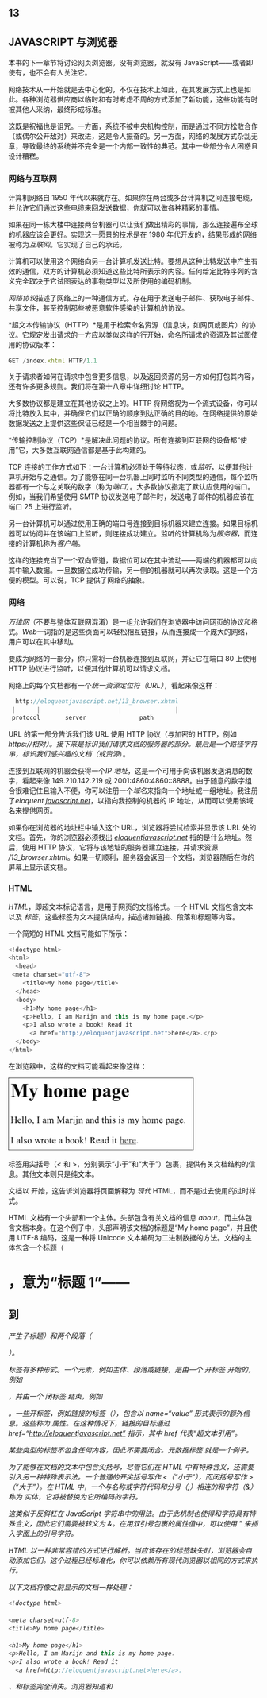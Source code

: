 ## 13

## JAVASCRIPT 与浏览器

本书的下一章节将讨论网页浏览器。没有浏览器，就没有 JavaScript——或者即使有，也不会有人关注它。

网络技术从一开始就是去中心化的，不仅在技术上如此，在其发展方式上也是如此。各种浏览器供应商以临时和有时考虑不周的方式添加了新功能，这些功能有时被其他人采纳，最终形成标准。

这既是祝福也是诅咒。一方面，系统不被中央机构控制，而是通过不同方松散合作（或偶尔公开敌对）来改进，这是令人振奋的。另一方面，网络的发展方式杂乱无章，导致最终的系统并不完全是一个内部一致性的典范。其中一些部分令人困惑且设计糟糕。

### 网络与互联网

计算机网络自 1950 年代以来就存在。如果你在两台或多台计算机之间连接电缆，并允许它们通过这些电缆来回发送数据，你就可以做各种精彩的事情。

如果在同一栋大楼中连接两台机器可以让我们做出精彩的事情，那么连接遍布全球的机器应该会更好。实现这一愿景的技术是在 1980 年代开发的，结果形成的网络被称为*互联网*。它实现了自己的承诺。

计算机可以使用这个网络向另一台计算机发送比特。要想从这种比特发送中产生有效的通信，双方的计算机必须知道这些比特所表示的内容。任何给定比特序列的含义完全取决于它试图表达的事物类型以及所使用的编码机制。

*网络协议*描述了网络上的一种通信方式。存在用于发送电子邮件、获取电子邮件、共享文件，甚至控制那些被恶意软件感染的计算机的协议。

*超文本传输协议（HTTP）*是用于检索命名资源（信息块，如网页或图片）的协议。它规定发出请求的一方应以类似这样的行开始，命名所请求的资源及其试图使用的协议版本：

```js
GET /index.xhtml HTTP/1.1
```

关于请求者如何在请求中包含更多信息，以及返回资源的另一方如何打包其内容，还有许多更多规则。我们将在第十八章中详细讨论 HTTP。

大多数协议都是建立在其他协议之上的。HTTP 将网络视为一个流式设备，你可以将比特放入其中，并确保它们以正确的顺序到达正确的目的地。在网络提供的原始数据发送之上提供这些保证已经是一个相当棘手的问题。

*传输控制协议（TCP）*是解决此问题的协议。所有连接到互联网的设备都“使用”它，大多数互联网通信都是基于此构建的。

TCP 连接的工作方式如下：一台计算机必须处于等待状态，或*监听*，以便其他计算机开始与之通信。为了能够在同一台机器上同时监听不同类型的通信，每个监听器都有一个与之关联的数字（称为*端口*）。大多数协议指定了默认应使用的端口。例如，当我们希望使用 SMTP 协议发送电子邮件时，发送电子邮件的机器应该在端口 25 上进行监听。

另一台计算机可以通过使用正确的端口号连接到目标机器来建立连接。如果目标机器可以访问并在该端口上监听，则连接成功建立。监听的计算机称为*服务器*，而连接的计算机称为*客户端*。

这样的连接充当了一个双向管道，数据位可以在其中流动——两端的机器都可以向其中输入数据。一旦数据位成功传输，另一侧的机器就可以再次读取。这是一个方便的模型。可以说，TCP 提供了网络的抽象。

### 网络

*万维网*（不要与整体互联网混淆）是一组允许我们在浏览器中访问网页的协议和格式。*Web*一词指的是这些页面可以轻松相互链接，从而连接成一个庞大的网络，用户可以在其中移动。

要成为网络的一部分，你只需将一台机器连接到互联网，并让它在端口 80 上使用 HTTP 协议进行监听，以便其他计算机可以请求文档。

网络上的每个文档都有一个*统一资源定位符（URL）*，看起来像这样：

```js
  http://eloquentjavascript.net/13_browser.xhtml
 |      |                      |               |
 protocol       server               path
```

URL 的第一部分告诉我们该 URL 使用 HTTP 协议（与加密的 HTTP，例如*https://*相对）。接下来是标识我们请求文档的服务器的部分。最后是一个路径字符串，标识我们感兴趣的文档（或*资源*）。

连接到互联网的机器会获得一个*IP 地址*，这是一个可用于向该机器发送消息的数字，看起来像 149.210.142.219 或 2001:4860:4860::8888。由于随意的数字组合很难记住且输入不便，你可以注册一个*域名*来指向一个地址或一组地址。我注册了*eloquent [javascript.net](http://javascript.net)*，以指向我控制的机器的 IP 地址，从而可以使用该域名来提供网页。

如果你在浏览器的地址栏中输入这个 URL，浏览器将尝试检索并显示该 URL 处的文档。首先，你的浏览器必须找出 *[eloquentjavascript.net](http://eloquentjavascript.net)* 指的是什么地址。然后，使用 HTTP 协议，它将与该地址的服务器建立连接，并请求资源 */13_browser.xhtml*。如果一切顺利，服务器会返回一个文档，浏览器随后在你的屏幕上显示该文档。

### HTML

*HTML*，即超文本标记语言，是用于网页的文档格式。一个 HTML 文档包含文本以及 *标签*，这些标签为文本提供结构，描述诸如链接、段落和标题等内容。

一个简短的 HTML 文档可能如下所示：

```js
<!doctype html>
<html>
  <head>
 <meta charset="utf-8">
    <title>My home page</title>
  </head>
  <body>
    <h1>My home page</h1>
    <p>Hello, I am Marijn and this is my home page.</p>
    <p>I also wrote a book! Read it
      <a href="http://eloquentjavascript.net">here</a>.</p>
  </body>
</html>
```

在浏览器中，这样的文档可能看起来像这样：

![图片](img/f0212-01.jpg)

标签用尖括号（< 和 >，分别表示“小于”和“大于”）包裹，提供有关文档结构的信息。其他文本则只是纯文本。

文档以 <!doctype html> 开始，这告诉浏览器将页面解释为 *现代* HTML，而不是过去使用的过时样式。

HTML 文档有一个头部和一个主体。头部包含有关文档的信息 *about*，而主体包含文档本身。在这个例子中，头部声明该文档的标题是“My home page”，并且使用 UTF-8 编码，这是一种将 Unicode 文本编码为二进制数据的方法。文档的主体包含一个标题（<h1>，意为“标题 1”——<h2> 到 <h6> 产生子标题）和两个段落（<p>）。

标签有多种形式。一个元素，例如主体、段落或链接，是由一个 *开标签* 开始的，例如 <p>，并由一个 *闭标签* 结束，例如 </p>。一些开标签，例如链接的标签（<a>），包含以 name=“value” 形式表示的额外信息。这些称为 *属性*。在这种情况下，链接的目标通过 href=“http://eloquentjavascript.net” 指示，其中 href 代表“超文本引用”。

某些类型的标签不包含任何内容，因此不需要闭合。元数据标签 <meta charset=“utf-8”> 就是一个例子。

为了能够在文档的文本中包含尖括号，尽管它们在 HTML 中有特殊含义，还需要引入另一种特殊表示法。一个普通的开尖括号写作 &lt;（“小于”），而闭括号写作 &gt;（“大于”）。在 HTML 中，一个与名称或字符代码和分号（;）相连的和字符（&）称为 *实体*，它将被替换为它所编码的字符。

这类似于反斜杠在 JavaScript 字符串中的用法。由于此机制也使得和字符具有特殊含义，因此它们需要被转义为 &amp;。在用双引号包裹的属性值中，可以使用 &quot; 来插入字面上的引号字符。

HTML 以一种非常容错的方式进行解析。当应该存在的标签缺失时，浏览器会自动添加它们。这个过程已经标准化，你可以依赖所有现代浏览器以相同的方式来执行。

以下文档将像之前显示的文档一样处理：

```js
<!doctype html>

<meta charset=utf-8>
<title>My home page</title>

<h1>My home page</h1>
<p>Hello, I am Marijn and this is my home page.
<p>I also wrote a book! Read it
  <a href=http://eloquentjavascript.net>here</a>.
```

<html>、<head>和<body>标签完全消失。浏览器知道<meta>和<title>属于头部，而<h1>表示正文已经开始。此外，我不再明确关闭段落，因为打开新段落或结束文档会隐式关闭它们。属性值周围的引号也消失了。

本书通常会在示例中省略<html>、<head>和<body>标签，以保持简洁并避免杂乱。不过，我*会*关闭标签并在属性周围包含引号。

我通常还会省略 doctype 和 charset 声明。不要把这当作鼓励在 HTML 文档中去掉这些的理由。当你忘记这些时，浏览器往往会做出荒谬的事情。即使在示例中没有实际显示，doctype 和 charset 元数据也应被视为隐式存在。

### HTML 和 JavaScript

在本书的上下文中，最重要的 HTML 标签是<script>，它允许我们在文档中包含一段 JavaScript。

```js
<h1>Testing alert</h1>
<script>alert("hello!");</script>
```

这样的脚本将在浏览器读取 HTML 时遇到<script>标签时立即运行。打开此页面时将弹出一个对话框——alert 函数类似于 prompt，它会弹出一个小窗口，但只显示消息而不要求输入。

直接在 HTML 文档中包含大型程序通常不切实际。<script>标签可以设置一个 src 属性，从 URL 中获取一个脚本文件（包含 JavaScript 程序的文本文件）。

```js
<h1>Testing alert</h1>
<script src="code/hello.js"></script>
```

这里包含的*code/hello.js*文件包含相同的程序——alert（“hello！”）。当 HTML 页面引用其他 URL 作为其一部分时，例如图像文件或脚本，网络浏览器会立即检索它们并将其包含在页面中。

脚本标签必须始终以</script>关闭，即使它引用的是脚本文件并且不包含任何代码。如果你忘记这一点，页面的其余部分将被解释为脚本的一部分。

你可以通过给脚本标签添加 type=“module”属性在浏览器中加载 ES 模块（见第十章）。这样的模块可以通过在导入声明中使用相对于自身的 URL 作为模块名称来依赖其他模块。

一些属性也可以包含 JavaScript 程序。<button>标签（显示为按钮）支持 onclick 属性。每当按钮被点击时，属性的值将被执行。

```js
<button onclick="alert('Boom!');">DO NOT PRESS</button>
```

注意，我必须在 onclick 属性的字符串中使用单引号，因为双引号已经用来引用整个属性。我也可以使用 &quot; 来转义内部引号。

### 在沙盒中

从互联网上下载的程序潜在地危险。你对大多数你访问的网站背后的人知之甚少，他们并不一定有好的意图。运行恶意行为者的程序就是让你的计算机感染病毒、数据被盗和账户被黑的方式。

然而，网络的吸引力在于你可以浏览它，而不必信任你访问的所有页面。这就是为什么浏览器对 JavaScript 程序能做的事情限制得非常严格：它不能查看你电脑上的文件，也不能修改与其嵌入的网页无关的任何内容。

以这种方式隔离编程环境称为*沙箱*，其理念是程序在沙箱中无害地进行操作。但你应该想象这种沙箱是有厚钢栏杆围住的，以便在其中玩耍的程序无法真正逃脱。

沙箱技术的难点在于为程序提供足够的空间以保持其有用性，同时限制其进行任何危险操作。许多有用的功能，比如与其他服务器通信或读取剪贴板的内容，也可能被用于问题性和侵犯隐私的目的。

时不时会有人提出新的方法，绕过浏览器的限制并做一些有害的事情，从泄露小的私人信息到接管运行浏览器的整个机器。浏览器开发者们会通过修补漏洞来回应，事情又恢复正常——直到下一个问题被发现，并希望这次是公开的，而不是被某个政府机构或犯罪组织秘密利用。

### 兼容性和浏览器战争

在网络的早期阶段，一款名为 Mosaic 的浏览器主导了市场。几年后，市场的平衡转向了 Netscape，随后又被微软的 Internet Explorer 大部分取代。在单一浏览器占据主导地位的时期，该浏览器的供应商往往觉得有权单方面为网络发明新功能。由于大多数用户使用最受欢迎的浏览器，网站便开始简单地使用这些功能——而不考虑其他浏览器。

这是一段兼容性黑暗时代，通常被称为*浏览器战争*。网页开发者们面临的不是一个统一的网络，而是两个或三个不兼容的平台。更糟糕的是，2003 年左右使用的浏览器都有很多漏洞，当然每个浏览器的漏洞也各不相同。为网页编写代码的人们的生活非常艰难。

Mozilla Firefox 是 Netscape 的一个非营利分支，在 2000 年代末挑战了 Internet Explorer 的市场地位。因为微软当时并不特别关注保持竞争力，Firefox 从其手中夺走了大量市场份额。与此同时，谷歌推出了 Chrome 浏览器，苹果的 Safari 浏览器也开始受到欢迎，导致市场上出现了四大主要玩家，而非只有一个。

新的参与者对标准和工程实践持有更加严肃的态度，从而减少了不兼容性和漏洞。微软看到其市场份额急剧下降，开始采纳这些态度，在其取代 Internet Explorer 的 Edge 浏览器中实施。如果你今天开始学习网络开发，可以认为自己很幸运。主要浏览器的最新版本表现得相当一致，且相对较少出现漏洞。

不幸的是，随着 Firefox 的市场份额越来越小，而 Edge 在 2018 年仅仅成为 Chrome 内核的外壳，这种统一性可能再次变成单一供应商——这次是谷歌——在浏览器市场上拥有足够的控制权，将其对网络的看法强加于世界其他地方。

这一系列历史事件和偶然事故造就了我们今天所拥有的网络平台。在接下来的章节中，我们将为其编写程序。

*真可惜！老调重弹！一旦你建好了房子，你会发现自己意外学到了一些你本该在开始之前就知道的东西。*

—弗里德里希·尼采，*超越善恶*

![图片](img/f0216-01.jpg)
